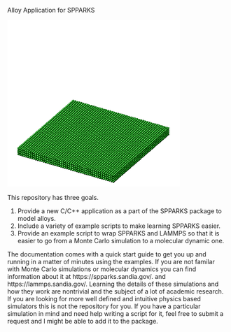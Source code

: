 Alloy Application for SPPARKS

![Nanorods](doc/doc_dependencies/movie.gif)

This repository has three goals. 

<ol>
<li>Provide a new C/C++ application as a part of the SPPARKS package to model alloys.</li>

<li>Include a variety of example scripts to make learning SPPARKS easier.</li>

<li>Provide an example script to wrap SPPARKS and LAMMPS so that it is easier to go from a Monte Carlo simulation to a molecular dynamic one.  </li>
</ol>

<p>
The documentation comes with a quick start guide to get you up and running in a matter of minutes using the examples.  If you are not familar with Monte Carlo simulations or molecular dynamics you can find information about it at https://spparks.sandia.gov/. and https://lammps.sandia.gov/. Learning the details of these simulations and how they work are nontrivial and the subject of a lot of academic research. If you are looking for more well defined and intuitive physics based simulators this is not the repository for you. If you have a particular simulation in mind and need help writing a script for it, feel free to submit a request and I might be able to add it to the package. 
</p>
